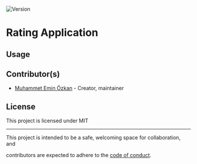 
![Version](https://img.shields.io/badge/version-0.0.1-orange.svg)
  

# Rating Application


## Usage
  

## Contributor(s)

  

* [Muhammet Emin Özkan](https://github.com/eminozkan) - Creator, maintainer


## License

  

This project is licensed under MIT

  

---

  

This project is intended to be a safe, welcoming space for collaboration, and

contributors are expected to adhere to the [code of conduct][coc].

  

[coc]: https://github.com/eminozkan/rating-application-mobile/blob/main/CODE_OF_CONDUCT.md